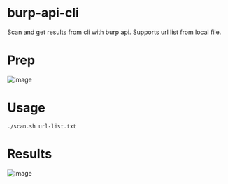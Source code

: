# burp-api-cli
Scan and get results from cli with burp api. Supports url list from local file.


# Prep

![image](https://github.com/whxvmi/burp-api-cli/assets/64111097/ec005312-19b4-45eb-b6d3-4910829e8d13)

# Usage

`./scan.sh url-list.txt `

# Results

![image](https://github.com/whxvmi/burp-api-cli/assets/64111097/8c1cd43d-0e3d-4998-ab55-86c65494b4bf)
